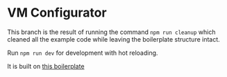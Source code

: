 # VM Configurator
This branch is the result of running the command `npm run cleanup` which cleaned
all the example code while leaving the boilerplate structure intact.

Run `npm run dev` for development with hot reloading.

It is built on [this boilerplate](https://github.com/chentsulin/electron-react-boilerplate)
